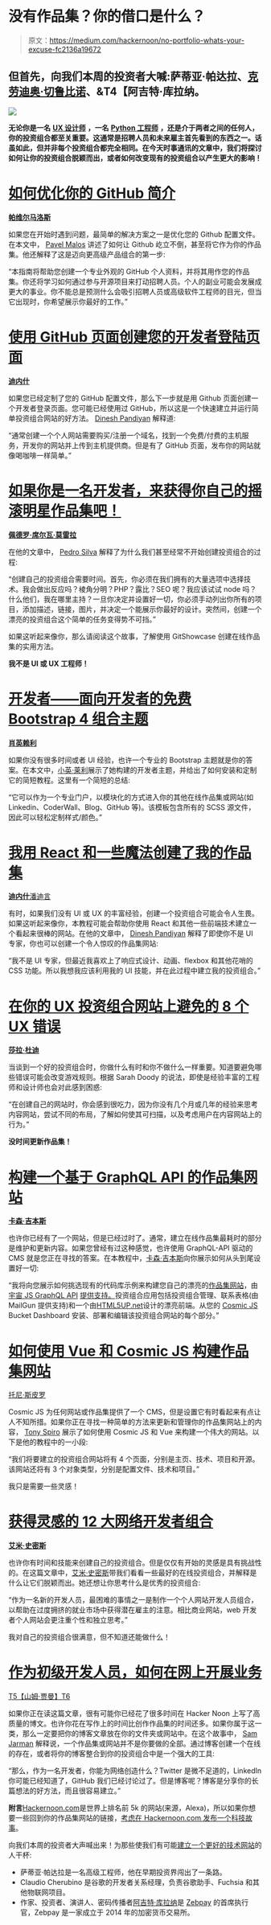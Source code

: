 # 没有作品集？你的借口是什么？

> 原文：<https://medium.com/hackernoon/no-portfolio-whats-your-excuse-fc2136a19672>

## 但首先，向我们本周的投资者大喊:萨蒂亚·帕达拉、[克劳迪奥·切鲁比诺](https://www.linkedin.com/in/cherubino/)、&T4【阿吉特·库拉纳。

![](img/627935d043f144ba33d6e37dad9e6a70.png)

**无论你是一名** [**UX 设计师**](https://hackernoon.com/tagged/ux-design) **，一名** [**Python 工程师**](https://hackernoon.com/tagged/python) **，还是介于两者之间的任何人，你的投资组合都至关重要。这通常是招聘人员和未来雇主首先看到的东西之一。话虽如此，但并非每个投资组合都完全相同。在今天时事通讯的文章中，我们将探讨如何让你的投资组合脱颖而出，或者如何改变现有的投资组合以产生更大的影响！**

# [如何优化你的 GitHub 简介](https://hackernoon.com/how-to-optimize-your-github-profile-9540f338b2c9)

[**帕维尔马洛斯**](https://hackernoon.com/@pavel.malos)

如果您在开始时遇到问题，最简单的解决方案之一是优化您的 Github 配置文件。在本文中， [Pavel Malos](https://hackernoon.com/@pavel.malos) 讲述了如何让 Github 屹立不倒，甚至将它作为你的作品集。他还解释了这是迈向更高级产品组合的第一步:

“本指南将帮助您创建一个专业外观的 GitHub 个人资料，并将其用作您的作品集。你还将学习如何通过参与开源项目来打动招聘人员。个人的副业可能会发展成更大的事业。你不能总是预测什么会吸引招聘人员或高级软件工程师的目光，但当它出现时，你希望展示你最好的工作。”

# [使用 GitHub 页面创建您的开发者登陆页面](https://hackernoon.com/create-your-developer-landing-page-with-github-pages-70c89b40d052)

[**迪内什**](https://hackernoon.com/@flexdinesh)

如果您已经定制了您的 GitHub 配置文件，那么下一步就是用 Github 页面创建一个开发者登录页面。您可能已经使用过 GitHub，所以这是一个快速建立并运行简单投资组合网站的好方法。 [Dinesh Pandiyan](https://hackernoon.com/@flexdinesh) 解释道:

“通常创建一个个人网站需要购买/注册一个域名，找到一个免费/付费的主机服务，开发你的网站并上传到主机提供商。但是有了 GitHub [](https://pages.github.com/)页面，发布你的网站就像喝咖啡一样简单。”

# [如果你是一名开发者，来获得你自己的摇滚明星作品集吧！](https://hackernoon.com/if-youre-a-dev-come-and-get-your-own-rockstar-portfolio-102cb30b8668)

[**佩德罗·席尔瓦·莫雷拉**](https://hackernoon.com/@pedsmoreira)

在他的文章中， [Pedro Silva](https://hackernoon.com/@pedsmoreira) 解释了为什么我们甚至经常不开始创建投资组合的过程:

“创建自己的投资组合需要时间。首先，你必须在我们拥有的大量选项中选择技术。我会做出反应吗？棱角分明？PHP？露比？SEO 呢？我应该试试 node 吗？什么他们，我在哪里主持？一旦你决定并设置好一切，你必须手动列出你所有的项目，添加描述，链接，图片，并决定一个能展示你最好的设计。突然间，创建一个漂亮的投资组合这个简单的任务变得势不可挡。”

如果这听起来像你，那么请阅读这个故事，了解使用 GitShowcase 创建在线作品集的实用方法。

**我不是 UI 或 UX 工程师！**

# [开发者——面向开发者的免费 Bootstrap 4 组合主题](/@3rdwave_themes/want-a-portfolio-site-in-2016-get-this-free-bootstrap-template-741d40d9af7b)

[**肖英赖利**](/@3rdwave_themes)

如果你没有很多时间或者 UI 经验，也许一个专业的 Bootstrap 主题就是你的答案。在本文中，[小英·莱利](/@3rdwave_themes)展示了她构建的开发者主题，并给出了如何安装和定制它的简短教程。这里有一个简短的总结:

“它可以作为一个专业门户，以模块化的方式进入你的其他在线作品集或网站(如 Linkedin、CoderWall、Blog、GitHub 等)。该模板包含所有的 SCSS 源文件，因此可以轻松定制样式/颜色。”

# [我用 React 和一些魔法创建了我的作品集](https://hackernoon.com/i-created-my-portfolio-with-react-and-some-magic-fda27ba06a06)

[**迪内什**潘迪言](https://hackernoon.com/@flexdinesh)

有时，如果我们没有 UI 或 UX 的丰富经验，创建一个投资组合可能会令人生畏。如果这听起来像你，本教程可能会帮助你使用 React 和其他一些前端技术建立一个看起来很棒的网站。在他的文章中， [Dinesh Pandiyan](https://hackernoon.com/@flexdinesh) 解释了即使你不是 UI 专家，你也可以创建一个令人惊叹的作品集网站:

“我不是 UI 专家，但最近我喜欢上了响应式设计、动画、flexbox 和其他花哨的 CSS 功能。所以我想我应该利用我的 UI 技能，并在此过程中建立我的投资组合。”

# [在你的 UX 投资组合网站上避免的 8 个 UX 错误](https://hackernoon.com/8-ux-mistakes-to-avoid-on-your-ux-portfolio-website-4d6dd437cf21)

[**莎拉·杜迪**](https://hackernoon.com/@sarahdoody)

当谈到一个好的投资组合时，你做什么有时和你不做什么一样重要。知道要避免哪些错误可能会改变游戏规则。根据 Sarah Doody 的说法，即使是经验丰富的工程师和设计师也会对此感到困惑:

“在创建自己的网站时，你会感到很吃力，因为你没有几个月或几年的经验来思考内容网站，尝试不同的布局，了解如何使其可扫描，以及考虑用户在内容网站上的行为。”

**没时间更新作品集！**

# [构建一个基于 GraphQL API 的作品集网站](https://hackernoon.com/build-a-graphql-api-powered-portfolio-website-e36eb51cf622)

[**卡森·吉本斯**](https://hackernoon.com/@carsoncgibbons)

也许你已经有了一个网站，但是已经过时了。通常，建立在线作品集最耗时的部分是维护和更新内容。如果您曾经有过这种感觉，也许使用 GraphQL-API 驱动的 CMS 就是您正在寻找的答案。在本教程中，[卡森·吉本斯](https://hackernoon.com/@carsoncgibbons)向你展示如何从头到尾设置好一切:

“我将向您展示如何挑选现有的代码库示例来构建您自己的漂亮的[作品集网站](https://cosmicjs.com/apps/portfolio-website)，由[宇宙 JS GraphQL API](https://cosmicjs.com/docs/graphql) [提供支持。](https://cosmicjs.com/apps/landing-page)投资组合应用包括投资组合管理、联系表格(由 MailGun 提供支持)和一个由[HTML5UP.net](http://html5up.net/)设计的漂亮前端。从您的 [Cosmic JS](https://cosmicjs.com/) Bucket Dashboard 安装、部署和编辑该投资组合网站的每个部分。”

# [如何使用 Vue 和 Cosmic JS 构建作品集网站](https://hackernoon.com/how-to-build-portfolio-site-using-vue-and-cosmic-js-5832bce7e7dc)

[托尼·斯皮罗 ](https://hackernoon.com/@tonyspiro)

Cosmic JS 为任何网站或作品集提供了一个 CMS，但是设置它有时看起来有点让人不知所措。如果你正在寻找一种简单的方法来更新和管理你的作品集网站上的内容， [Tony Spiro](https://hackernoon.com/@tonyspiro) 展示了如何使用 Cosmic JS 和 Vue 来构建一个伟大的网站。以下是他的教程中的一小段:

“我们将要建立的投资组合网站将有 4 个页面，分别是主页、技术、项目和开源。该网站还将有 3 个对象类型，分别是配置文件、技术和项目。”

我只是需要一些灵感！

# [获得灵感的 12 大网络开发者组合](https://hackernoon.com/top-12-web-developer-portfolios-to-get-inspirations-b1a54247329e)

[**艾米·史密斯**](https://hackernoon.com/@soulless)

也许你有时间和技能来创建自己的投资组合。但是仅仅有开始的灵感是具有挑战性的。在这篇文章中，[艾米·史密斯](https://hackernoon.com/@soulless)带我们看看一些最好的在线投资组合，并解释是什么让它们脱颖而出。她还想让你思考什么是优秀的投资组合:

“作为一名新的开发人员，最困难的事情之一是制作一个个人网站开发人员组合，以帮助在过度拥挤的就业市场中获得潜在雇主的注意。相比商业网站，web 开发者个人网站会更注重个性和独立思考。”

我对自己的投资组合很满意，但不知道还能做什么！

# [作为初级开发人员，如何在网上开展业务](https://hackernoon.com/how-to-build-an-online-presence-as-a-junior-developer-c90bc096989b)

[T5【山姆·贾曼】T6](https://hackernoon.com/@samjarman)

如果你正在读这篇文章，很有可能你已经花了很多时间在 Hacker Noon 上写了高质量的博文。也许你花在写作上的时间比创作作品集的时间还多。如果你属于这一类，那么一定要把你的博客文章放在你的文件夹或网站中。在这个故事中， [Sam Jarman](https://hackernoon.com/@samjarman) 解释说，一个作品集或网站并不是你要做的全部。通过博客创建一个在线的存在，或者将你的博客整合到你的投资组合中是一个强大的工具:

“那么，作为一名开发者，你能为网络创造什么？Twitter 是微不足道的，LinkedIn 你可能已经知道了，GitHub 我们已经讨论过了。但是博客呢？博客是分享你的长篇想法的好方法，而且很容易建立。”

**附言**[Hackernoon.com](http://Hackernoon.com)是世界上排名前 5k 的网站(来源，Alexa)，所以如果你想要一些回到你的作品集网站的链接，[考虑在 Hackernoon.com 发布一个科技故事](http://contribute.hackernoon.com)。

向我们本周的投资者大声喊出来！为那些使我们有可能[建立一个更好的技术网站](http://startengine.com/hackernoon)的人干杯:

*   萨蒂亚·帕达拉是一名高级工程师，他在早期投资界闯出了一条路。
*   Claudio Cherubino 是谷歌的开发者关系经理，负责谷歌助手、Fuchsia 和其他物联网项目。
*   作家、投资者、演讲人、密码传播者[阿吉特·库拉纳](https://in.linkedin.com/in/ajeetkhurana)是 [Zebpay](https://www.zebpay.com/) 的首席执行官，Zebpay 是一家成立于 2014 年的加密货币交易所。